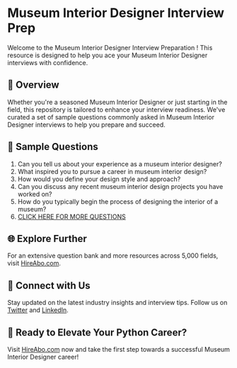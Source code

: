 # Museum Interior Designer Interview Prep

Welcome to the Museum Interior Designer Interview Preparation ! This resource is designed to help you ace your Museum Interior Designer interviews with confidence.

## 🚀 Overview

Whether you're a seasoned Museum Interior Designer or just starting in the field, this repository is tailored to enhance your interview readiness. We've curated a set of sample questions commonly asked in Museum Interior Designer interviews to help you prepare and succeed.

## 📝 Sample Questions

1. Can you tell us about your experience as a museum interior designer?
2. What inspired you to pursue a career in museum interior design?
3. How would you define your design style and approach?
4. Can you discuss any recent museum interior design projects you have worked on?
5. How do you typically begin the process of designing the interior of a museum?
6. [CLICK HERE FOR MORE QUESTIONS](https://hireabo.com/job/6_2_37/Museum%20Interior%20Designer)

## 🌐 Explore Further

For an extensive question bank and more resources across 5,000 fields, visit [HireAbo.com](https://www.hireabo.com).

## 📱 Connect with Us

Stay updated on the latest industry insights and interview tips. Follow us on [Twitter](https://twitter.com/hireabo) and [LinkedIn](https://www.linkedin.com/in/hire-abo-3609972a8/).

## 🚀 Ready to Elevate Your Python Career?

Visit [HireAbo.com](https://www.hireabo.com) now and take the first step towards a successful Museum Interior Designer career!